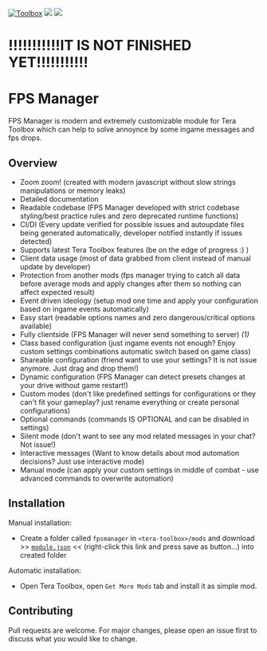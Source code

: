 [![Toolbox](https://img.shields.io/badge/Tera--Toolbox-%40latest-blueviolet)](https://github.com/tera-toolbox) ![](https://api.dependabot.com/badges/status?host=github&repo=SaltyMonkey/fps-manager) ![](https://github.com/SaltyMonkey/fps-manager/workflows/CI/badge.svg)

# !!!!!!!!!!!IT IS NOT FINISHED YET!!!!!!!!!!!

# FPS Manager

FPS Manager is modern and extremely customizable module for Tera Toolbox which can help to solve annoynce by some ingame messages and fps drops.

## Overview

- Zoom zoom! (created with modern javascript without slow strings manipulations or memory leaks)
- Detailed documentation
- Readable codebase (FPS Manager developed with strict codebase styling/best practice rules and zero deprecated runtime functions)
- CI/DI (Every update verified for possible issues and autoupdate files being generated automatically, developer notified instantly if issues detected)
- Supports latest Tera Toolbox features (be on the edge of progress :) )
- Client data usage (most of data grabbed from client instead of manual update by developer) 
- Protection from another mods (fps manager trying to catch all data before average mods and apply changes after them so nothing can affect expected result)
- Event driven ideology (setup mod one time and apply your configuration based on ingame events automatically)
- Easy start (readable options names and zero dangerous/critical options available)
- Fully clientside (FPS Manager will never send something to server) *(1)*
- Class based configuration (just ingame events not enough? Enjoy custom settings combinations automatic switch based on game class)
- Shareable configuration (friend want to use your settings? It is not issue anymore. Just drag and drop them!)
- Dynamic configuration (FPS Manager can detect presets changes at your drive without game restart!)
- Custom modes (don't like predefined settings for configurations or they can't fit your gameplay? just rename everything or create personal configurations)
- Optional commands (commands IS OPTIONAL and can be disabled in settings)
- Silent mode (don't want to see any mod related messages in your chat? Not issue!)
- Interactive messages (Want to know details about mod automation decisions? Just use interactive mode)
- Manual mode (can apply your custom settings in middle of combat - use advanced commands to overwrite automation)

## Installation

Manual installation:
- Create a folder called `fpsmanager` in `<tera-toolbox>/mods` and download >> [`module.json`]() << (right-click this link and press save as button...) into created folder

Automatic installation:
- Open Tera Toolbox, open `Get More Mods` tab and install it as simple mod.

## Contributing
Pull requests are welcome. For major changes, please open an issue first to discuss what you would like to change.